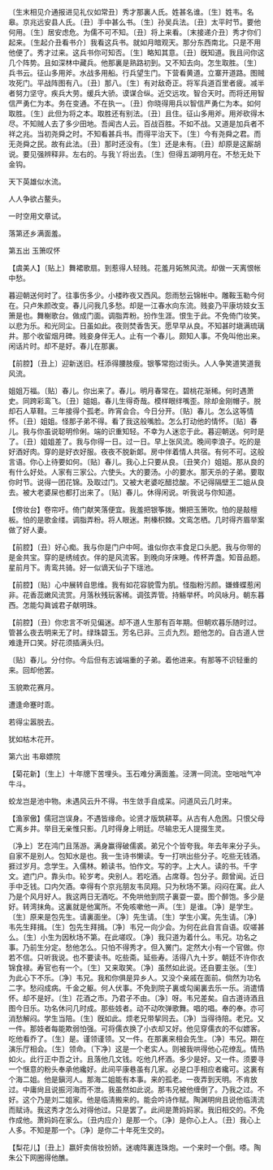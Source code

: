 <!-- { "loadSidebar": true } -->
〔生末相见介通报进见礼仪如常丑〕秀才那裏人氏。姓甚名谁。〔生〕姓韦。名皋。京兆远安县人氏。〔丑〕手中甚么书。〔生〕孙吴兵法。〔丑〕太平时节。要他何用。〔生〕居安虑危。为儒不可不知。〔丑〕将上来看。〔末接递介丑〕秀才你们起来。〔生起介丑看书介〕我看这兵书。就如月暗观天。那分东西南北。只是不用他便了。秀才过来。这兵书你可知否。〔生〕略知其意。〔丑〕旣知道。我且问你这几个阵势。且如深林中藏兵。他那裏是熟路初到。又不知去向。怎生取胜。〔生〕兵书云。征山多用斧。水战多用船。行兵望生门。下营看黄道。立寨开道路。图贼攻死门。平战阵图有八。〔丑〕那八。〔生〕有对敌奇正。将军兵道百里者疲。减半者努力坚守。疾兵大劳。缓兵大骄。谟谋合纵。近交远攻。智合天时。而将还用智信严勇仁为本。务在变通。不在执一。〔丑〕你晓得用兵以智信严勇仁为本。如何取胜。〔生〕此但为将之本。取胜还有别法。〔丑〕且住。征山多用斧。用斧砍得木尽。不知贼人去了多少田地。吾闻古人云。百战百胜。不如不战。又道是加兵者不祥之兆。当初尧舜之时。不知看甚兵书。而得平治天下。〔生〕今有尧舜之君。而无尧舜之民。故有此法。〔丑〕那时还没有。〔生〕还是未有。〔丑〕却原是这厮胡说。要见强辨释非。左右的。与我丫将出去。〔生〕但得五湖明月在。不愁无处下金钩。 

天下英雄似水流。



人人争欲占鳌头。

一时空用文章试。



落第还乡满面羞。 

第五出
玉箫叹怀

【虞美人】〔贴上〕舞裙歌扇。到惹得人轻贱。花羞月妬煞风流。却做一天离恨帐中愁。

暮迎朝送何时了。往事伤多少。小楼昨夜又西风。怨雨愁云锦帐中。雕鞍玉勒今何在。只卢朱颜改变。春儿问我几多愁。却是一江春水向东流。贱妾乃平康坊妓女玉箫是也。舞榭歌台。做成门面。调脂弄粉。扮作生涯。恨生于此。不免倚门妆笑。以悲为乐。和光同尘。日虽如此。夜则焚香吿天。愿早早从良。不知甚时塡满琉璃井。那个收留烟月碑。贱妾身伴无人。止有一个春儿。颇知人事。不免叫他出来。闲话片时。却不是好。春儿在那裏。 

【前腔】〔丑上〕迎新送旧。枉添得腰肢瘦。银筝常抱过街头。人人争笑道笑道我风流。

姐姐万福。〔贴〕春儿。你出来了。春儿。明月春常在。碧桃花渐稀。何时遇萧史。同跨彩鸾飞。〔丑〕姐姐。春儿生得奇哉。模样眼绊嘴歪。除却金刚帽子。脱却石人草鞋。三年接得个孤老。昨宵会合。今日分开。〔贴〕春儿。怎么这等情怀。〔丑〕姐姐。怪那子弟不得。看了我这般嘴脸。怎么打动他的情怀。〔贴〕春儿。我与你虽说聪明伶俐。端的识重知轻。不幸为人迷恋于此。暮迎朝送。何时是了。〔丑〕姐姐差了。我与你得一日。过一日。早上张风流。晚间李浪子。吃的是好酒好肉。穿的是好衣好服。夜夜不脱新郞。房中伴着情人共宿。有何不可。这般言语。你心上待要如何。〔贴〕春儿。我心上只要从良。〔丑笑介〕姐姐。那从良的有什么好处。人家有三家公。六使头。大的要汤。小的要水。那天杀的子弟。要取你时节。说得一团花锦。及取过门。又被大老婆吃醋捻酸。不记得隔壁王二姐从良去。被大老婆屎也都打出来了。〔贴〕春儿。休得闲说。听我说与你知道。 

【傍妆台】卷帘吁。倚门献笑落便宜。我羞把银筝拨。懒把玉箫吹。怕的是敲檀板。怕的是歌金缕。调脂弄粉。将人眼迷。荆榛枳棘。文鸾怎栖。几时得齐眉举案做了好人妻。

【前腔】〔丑〕好心痴。我与你是门户中呵。谁似你衣丰食足口头肥。我与你带的是金共宝。穿的是绣绒衣。伴的是风流客。到晚向牙床睡。传杯弄盏。知音品题。星前月下。靑鸾共骑。好一似谪天仙子下瑶池。

【前腔】〔贴〕心中展转自思维。我有如花容貌雪为肌。怪脂粉污颜。嫌蜂蝶惹闲非。花香蕊嫩风流赏。月落秋残玩客稀。调弦弄管。持觞举杯。吟风咏月。朝东暮西。怎能勾眞诚君子献明珠。

【前腔】〔丑〕你忠言不听见偏迷。却不道人生那有百年期。但朝欢暮乐随时过。管甚么夜去明来无了时。绿珠碧玉。芳名已非。三贞九烈。题他怎的。自古道人世难逢开口笑。好花须插满头归。

〔贴〕春儿。分付你。今后但有志诚端重的子弟。着他进来。有那等不识轻重的来。回却他罢。 

玉貌欺花赛月。



遭逢命蹇时乖。

若得尘嚣脱去。



犹如枯木花开。 

第六出
韦皋嫖院

【菊花新】〔生上〕十年牕下苦埋头。玉石难分满面羞。泾渭一同流。空咄咄气冲牛斗。

蛟龙岂是池中物。未遇风云升不得。书生敛手自成呆。问道风云几时来。 

【渔家傲】儒冠岂误身。不遇皆缘命。论贤才版筑耕莘。从古有人危困。只恨父母亡离乡井。举目无亲惟只影。几时得身上明廷。尽输忠无人提掇生灵。

〔净上〕艺在鸿门且荡游。满身赢得破儒裘。弟兄个个皆夸我。年去年来分子头。自家不是别人。包知水是也。我一生诗书懒读。专一打哄出些分子。吃些无钱酒。捱过岁月。念学生。入儒林。赖读书。怕作文。写的字。上大人。读的书。千字文。遮门户。靠头巾。轮岁考。央别人。若吃酒。占席尊。包分子。颇曾闻。近日手中乏钱。口内欠酒。幸得有个京兆朋友韦凤翔。只为秋场不第。闷闷在寓。此人乃是个风月好人。我这两日无酒吃。不免哄他到院子裏耍一耍。图个醉饱。多少是好。转湾抹角。这裏就是他寓所。不免咳嗽他一声。〔生〕是谁。〔净〕是学生。〔生〕原来是包先生。请裏面坐。〔净〕先生请。〔生〕学生小寓。先生请。〔净〕韦先生拜揖。〔生〕包先生拜揖。〔净〕韦兄一向少会。为何在此自言自语。叹嗟甚么。〔生〕小生为因秋场不第。在此嗟叹。〔净〕我只道为着什么。韦兄。功名之事。乃前生分定。愁他怎么。只怕不得秀才。但入黉门。定然大小有一个官做。你若不信。只听我说。也不要读书。吃些斋。延些寿。活得八九十岁。朝廷不许你衣锦食禄。寿官也有一个。〔生〕又来取笑。〔净〕虽然如此说。还自要主张。〔生〕为此心下不乐。〔净〕韦兄。我和你俱是异乡人。又没个亲戚在面前。倘然为功名二字。愁闷成病。千金之躯。何人伏事。不免到院子裏或勾阑裏去乐一乐。消遣情怀。却不是好。〔生〕花酒之市。乃君子不由。〔净〕呀。韦兄差矣。自古道诗酒且图今日乐。功名休问几时成。那些妓者。动不动吹弹歌舞。唱的唱。奉的奉。亦可消愁解闷。学生当陪。〔生〕旣如此。烦老兄带挈同去。〔净〕当得待陪。老兄。又一件。那妓者每能欺弱怕强。可将儒衣换了小衣却又好。他见穿儒衣的不似嫖客。吃他看乔了。〔生〕是。谨领谨领。又一件。在那裏来相会先生。〔净〕韦兄。期在演乐厅相会。〔生〕领命。〔下净〕这是一个老实人。则被我哄得他心花缭乱。情热如火。此行正中吾之计。且落他几文钱。吃他几杯酒。多少是好。又一件。须要寻一个惬意的粉头奉承他纔好。此间平康巷虽有几家。必是口手相应者纔可。这裏有个海二姐。他是鎭河人。那海二姐能有本事。来的孤老。一夜弄到天明。不肯放过。中庸尙且说振河海而不泄。我虽然如此说。那韦兄被他缠倒了。乃我之过。不好。这个乃是刘二姐家。他是临淸搬来的。能会吟诗作赋。陶渊明尙且说他临淸流而赋诗。我这秀才怎么对得他过。只是罢了。此间是萧妈妈家。我旧相交的。不免作成他。萧妈妈在家么。〔丑内应介〕是那一个。〔净〕是你心上人。〔丑〕我心上人多。不知是那一个。〔净〕是你二十年死生交的。 

【梨花儿】〔丑上〕嬴奸卖俏妆扮娇。迷魂阵裏连珠炮。一个来时一个倒。嗏。陶朱公下网圈得他醮。


